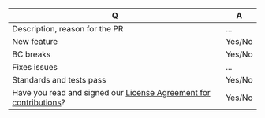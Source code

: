 | Q             | A
| ------------- | ---
|Description, reason for the PR| ...
|New feature| Yes/No <!-- Do not forget to update docs/ -->
|BC breaks| Yes/No <!-- Do not forget to update UPGRADE.md -->
|Fixes issues| ...
|Standards and tests pass| Yes/No
|Have you read and signed our [License Agreement for contributions](https://www.shopsys.com/license-agreement)?| Yes/No
